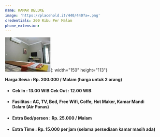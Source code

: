 ```yaml
---
name: KAMAR DELUXE
image: 'https://placehold.it/440/440?a=.png'
credentials: 200 Ribu Per Malam
phone_extension:
---
```


![](/uploads/content-5b18a82fb5c8e-e1560855835374.jpg){: width="150" height="113"}

**Harga Sewa : Rp. 200.000 / Malam (harga untuk 2 orang)**

* #### Cek In : 13.00 WIB Cek Out : 12.00 WIB
* #### Fasilitas : AC, TV, Bed, Free Wifi, Coffe, Hot Maker, Kamar Mandi Dalam (Air Panas)
* #### Extra Bed/person : Rp. 25.000 / Malam
* #### Extra Time : Rp. 15.000 per jam (selama persediaan kamar masih ada)
